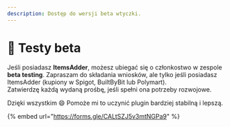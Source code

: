 ```yaml
---
description: Dostęp do wersji beta wtyczki.
---
```


# 🧪 Testy beta

Jeśli posiadasz **ItemsAdder**, możesz ubiegać się o członkostwo w zespole **beta testing**.
Zapraszam do składania wniosków, ale tylko jeśli posiadasz ItemsAdder (kupiony w Spigot, BuiltByBit lub Polymart).\
Zatwierdzę każdą wydaną prośbę, jeśli spełni ona potrzeby rozwojowe.

Dzięki wszystkim :smile: Pomoże mi to uczynić plugin bardziej stabilną i lepszą.

{% embed url="https://forms.gle/CALtSZJ5v3mtNGPa9" %}
